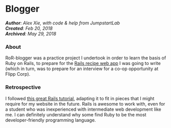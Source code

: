 # Blogger
*__Author__: Alex Xie, with code & help from JumpstartLab*  
*__Created__: Feb 20, 2018*  
*__Archived__: May 29, 2018*  

### About
RoR-blogger was a practice project I undertook in order to learn the basis of Ruby on Rails, to prepare for the [Rails recipe web app](https://github.com/alexieyizhe/easy-recipeasy) I was going to write (which in turn, was to prepare for an interview for a co-op opportunity at Flipp Corp).

### Retrospective
I followed [this great Rails tutorial](http://tutorials.jumpstartlab.com/projects/blogger.html), adapting it to fit in pieces that I might require for my website in the future. Rails is awesome to work with, even for a student who was inexperienced with intermediate web development like me. I can definitely understand why some find Ruby to be the most developer-friendly programming language.
